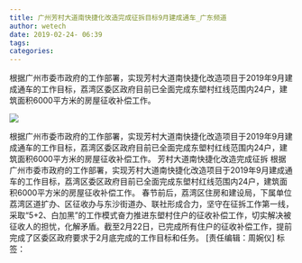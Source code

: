 ```yaml
---
title: 广州芳村大道南快捷化改造完成征拆目标9月建成通车_广东频道
author: wetech
date: 2019-02-24- 06:39
tags: 
categories: 
---
```

根据广州市委市政府的工作部署，实现芳村大道南快捷化改造项目于2019年9月建成通车的工作目标，荔湾区委区政府目前已全面完成东塱村红线范围内24户，建筑面积6000平方米的房屋征收补偿工作。
<!-- more -->
                
<img align="center" border="0" src="http://p2.ifengimg.com/a/2016/0810/204c433878d5cf9size1_w16_h16.png" />
                
                
            
根据广州市委市政府的工作部署，实现芳村大道南快捷化改造项目于2019年9月建成通车的工作目标，荔湾区委区政府目前已全面完成东塱村红线范围内24户，建筑面积6000平方米的房屋征收补偿工作。
芳村大道南快捷化改造完成征拆
根据广州市委市政府的工作部署，实现芳村大道南快捷化改造项目于2019年9月建成通车的工作目标，荔湾区委区政府目前已全面完成东塱村红线范围内24户，建筑面积6000平方米的房屋征收补偿工作。
春节前后，荔湾区住房和建设局，下属单位荔湾区道扩办、区征收办与东沙街道办、联社形成合力，坚守在征拆工作第一线，采取“5+2、白加黑”的工作模式奋力推进东塱村住户的征收补偿工作，切实解决被征收人的担忧，化解矛盾。截至2月22日，已完成所有住户的征收补偿工作，提前完成了区委区政府要求于2月底完成的工作目标和任务。
[责任编辑：周婉仪]
标签：
 
 
 
             
